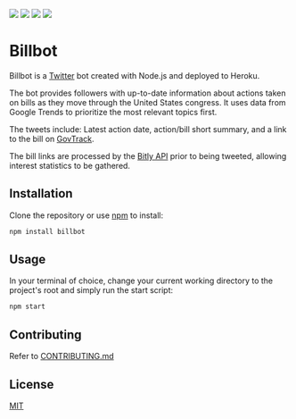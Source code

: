 [![](https://img.shields.io/twitter/url/http/shields.io.svg?style=social)](https://twitter.com/BotCongress) [![](https://img.shields.io/github/license/:user/:repo.svg)](https://github.com/RMDern/Billbot/blob/master/LICENSE) [![](https://img.shields.io/node/v/:packageName.svg)](https://nodejs.org/en/) ![](https://img.shields.io/david/:user/:repo.svg)
# Billbot

Billbot is a [Twitter](https://twitter.com/BotCongress) bot created with Node.js and deployed to Heroku.

The bot provides followers with up-to-date information about actions taken on bills as they move through the United States congress. It uses data from Google Trends to prioritize the most relevant topics first.

The tweets include: Latest action date, action/bill short summary, and a link to the bill on [GovTrack](https://www.govtrack.us/).

The bill links are processed by the [Bitly API](https://dev.bitly.com/) prior to being tweeted, allowing interest statistics to be gathered.   

## Installation

Clone the repository or use [npm](https://www.npmjs.com/get-npm) to install:
```bash
npm install billbot
```

## Usage
In your terminal of choice, change your current working directory to the project's root and simply run the start script:
```bash
npm start
```

## Contributing
Refer to [CONTRIBUTING.md](https://github.com/RMDern/Billbot/blob/master/CONTRIBUTING.md)

## License
[MIT](https://github.com/RMDern/Billbot/blob/master/LICENSE)
